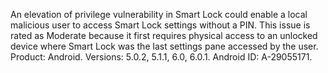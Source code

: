An elevation of privilege vulnerability in Smart Lock could enable a local malicious user to access Smart Lock settings without a PIN. This issue is rated as Moderate because it first requires physical access to an unlocked device where Smart Lock was the last settings pane accessed by the user. Product: Android. Versions: 5.0.2, 5.1.1, 6.0, 6.0.1. Android ID: A-29055171.
